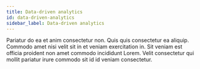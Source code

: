 ```yaml
---
title: Data-driven analytics
id: data-driven-analytics
sidebar_label: Data-driven analytics
---
```


Pariatur do ea et anim consectetur non. Quis quis consectetur ea aliquip. Commodo amet nisi velit sit in et veniam exercitation in. Sit veniam est officia proident non amet commodo incididunt Lorem. Velit consectetur qui mollit pariatur irure commodo sit id id veniam consectetur.

